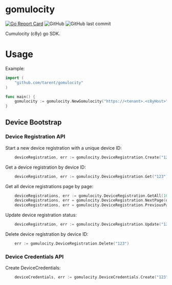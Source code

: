 # gomulocity
[![Go Report Card](https://goreportcard.com/badge/github.com/tarent/gomulocity)](https://goreportcard.com/report/github.com/tarent/gomulocity)
![GitHub](https://img.shields.io/github/license/tarent/gomulocity)
![GitHub last commit](https://img.shields.io/github/last-commit/tarent/gomulocity)

Cumulocity (c8y) go SDK.

# Usage
Example:
```go
import (
	"github.com/tarent/gomulocity"
)

func main() {
	gomulocity := gomulocity.NewGomulocity("https://<tenant>.<c8yHost>", "<username>", "<password>", "<bootstrap-user>", "<bootstrap-password>")
}
```

## Device Bootstrap

### Device Registration API
Start a new device registration with a unique device ID:
```go
    deviceRegistration, err := gomulocity.DeviceRegistration.Create("123")
```
Get a device registration by device ID:
```go
    deviceRegistration, err := gomulocity.DeviceRegistration.Get("123")
```
Get all device registrations page by page:
```go
    deviceRegistrations, err := gomulocity.DeviceRegistration.GetAll(10)
    deviceRegistrations, err = gomulocity.DeviceRegistration.NextPage(deviceRegistrations)
    deviceRegistrations, err = gomulocity.DeviceRegistration.PreviousPage(deviceRegistrations)
```
Update device registration status:
```go
    deviceRegistration, err := gomulocity.DeviceRegistration.Update("123", device_bootstrap.ACCEPTED)
```
Delete device registration by device ID:
```go
    err := gomulocity.DeviceRegistration.Delete("123")
```

### Device Credentials API
Create DeviceCredentials:
```go
    deviceCredentials, err := gomulocity.DeviceCredentials.Create("123")
```
